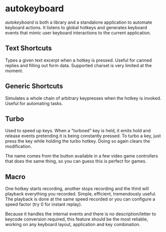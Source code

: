 autokeyboard
============

*autokeyboard* is both a library and a standalone application to automate
keyboard actions. It listens to global hotkeys and generates keyboard events
that mimic user keyboard interactions to the current application.


Text Shortcuts
--------------

Types a given text excerpt when a hotkey is pressed. Useful for canned replies
and filling out form data. Supported charset is very limited at the moment.


Generic Shortcuts
-----------------

Simulates a whole chain of arbitrary keypresses when the hotkey is invoked.
Useful for automating tasks.


Turbo
-----

Used to speed up keys. When a "turboed" key is held, it emits hold and release
events pretending it is being constantly pressed. To turbo a key, just press
the key while holding the turbo hotkey. Doing so again clears the modification.

The name comes from the button available in a few video game controllers that
does the same thing, so you can guess this is perfect for games.


Macro
-----

One hotkey starts recording, another stops recording and the third will
playback everything you recorded. Simple, efficient, tremendously useful. The
playback is done at the same speed recorded or you can configure a speed
factor (try 0 for instant replay).

Because it handles the internal events and there is no description/letter to
keycode conversion required, this feature should be the most reliable, working
on any keyboard layout, application and key combination.
